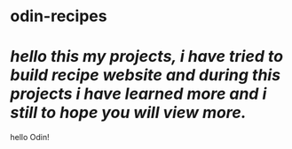 # odin-recipes
# ***hello this my projects, i have tried to build recipe website and during this projects i have learned more and i still to hope you will view more.***
hello Odin!